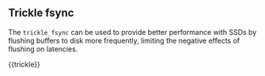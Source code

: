 ## Trickle fsync

The `trickle_fsync` can be used to provide better performance with SSDs by flushing buffers to disk more frequently, limiting the negative effects of flushing on latencies.

{{trickle}}
